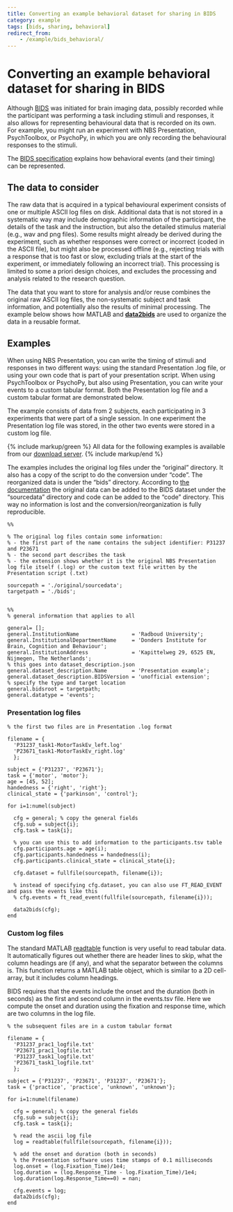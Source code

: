 ```yaml
---
title: Converting an example behavioral dataset for sharing in BIDS
category: example
tags: [bids, sharing, behavioral]
redirect_from:
    - /example/bids_behavioral/
---
```


# Converting an example behavioral dataset for sharing in BIDS

Although [BIDS](https://bids.neuroimaging.io) was initiated for brain imaging data, possibly recorded while the participant was performing a task including stimuli and responses, it also allows for representing behavioural data that is recorded on its own. For example, you might run an experiment with NBS Presentation, PsychToolbox, or PsychoPy, in which you are only recording the behavioural responses to the stimuli.

The [BIDS specification](https://bids-specification.readthedocs.io/) explains how behavioral events (and their timing) can be represented.

## The data to consider

The raw data that is acquired in a typical behavioural experiment consists of one or multiple ASCII log files on disk. Additional data that is not stored in a systematic way may include demographic information of the participant, the details of the task and the instruction, but also the detailed stimulus material (e.g., wav and png files). Some results might already be derived during the experiment, such as whether responses were correct or incorrect (coded in the ASCII file), but might also be processed offline (e.g., rejecting trials with a response that is too fast or slow, excluding trials at the start of the experiment, or immediately following an incorrect trial). This processing is limited to some a priori design choices, and excludes the processing and analysis related to the research question.

The data that you want to store for analysis and/or reuse combines the original raw ASCII log files, the non-systematic subject and task information, and potentially also the results of minimal processing. The example below shows how MATLAB and **[data2bids](/reference/data2bids)** are used to organize the data in a reusable format.

## Examples

When using NBS Presentation, you can write the timing of stimuli and responses in two different ways: using the standard Presentation .log file, or using your own code that is part of your presentation script. When using PsychToolbox or PsychoPy, but also using Presentation, you can write your events to a custom tabular format. Both the Presentation log file and a custom tabular format are demonstrated below.

The example consists of data from 2 subjects, each participating in 3 experiments that were part of a single session. In one experiment the Presentation log file was stored, in the other two events were stored in a custom log file.

{% include markup/green %}
All data for the following examples is available from our [download server](https://download.fieldtriptoolbox.org/example/bids_presentation/).
{% include markup/end %}

The examples includes the original log files under the “original” directory. It also has a copy of the script to do the conversion under “code”. The reorganized data is under the “bids” directory. According to [the documentation](https://bids-specification.readthedocs.io/en/stable/02-common-principles.html#source-vs-raw-vs-derived-data) the original data can be added to the BIDS dataset under the “sourcedata” directory and code can be added to the “code” directory. This way no information is lost and the conversion/reorganization is fully reproducible.

```
%%

% The original log files contain some information:
% - the first part of the name contains the subject identifier: P31237 and P23671
% - the second part describes the task
% - the extension shows whether it is the original NBS Presentation log file itself (.log) or the custom text file written by the Presentation script (.txt)

sourcepath = './original/sourcedata';
targetpath = './bids';


%%
% general information that applies to all

general= [];
general.InstitutionName                 = 'Radboud University';
general.InstitutionalDepartmentName     = 'Donders Institute for Brain, Cognition and Behaviour';
general.InstitutionAddress              = 'Kapittelweg 29, 6525 EN, Nijmegen, The Netherlands';
% this goes into dataset_description.json
general.dataset_description.Name        = 'Presentation example';
general.dataset_description.BIDSVersion = 'unofficial extension';
% specify the type and target location
general.bidsroot = targetpath;
general.datatype = 'events';
```

### Presentation log files

```
% the first two files are in Presentation .log format

filename = {
  'P31237_task1-MotorTaskEv_left.log'
  'P23671_task1-MotorTaskEv_right.log'
  };

subject = {'P31237', 'P23671'};
task = {'motor', 'motor'};
age = [45, 52];
handedness = {'right', 'right'};
clinical_state = {'parkinson', 'control'};

for i=1:numel(subject)

  cfg = general; % copy the general fields
  cfg.sub = subject{i};
  cfg.task = task{i};

  % you can use this to add information to the participants.tsv table
  cfg.participants.age = age(i);
  cfg.participants.handedness = handedness(i);
  cfg.participants.clinical_state = clinical_state{i};

  cfg.dataset = fullfile(sourcepath, filename{i});

  % instead of specifying cfg.dataset, you can also use FT_READ_EVENT and pass the events like this
  % cfg.events = ft_read_event(fullfile(sourcepath, filename{i}));

  data2bids(cfg);
end
```

### Custom log files

The standard MATLAB [readtable](https://www.mathworks.com/help/matlab/ref/readtable.html) function is very useful to read tabular data. It automatically figures out whether there are header lines to skip, what the column headings are (if any), and what the separator between the columns is. This function returns a MATLAB table object, which is similar to a 2D cell-array, but it includes column headings.

BIDS requires that the events include the onset and the duration (both in seconds) as the first and second column in the events.tsv file. Here we compute the onset and duration using the fixation and response time, which are two columns in the log file.

```
% the subsequent files are in a custom tabular format

filename = {
  'P31237_prac1_logfile.txt'
  'P23671_prac1_logfile.txt'
  'P31237_task1_logfile.txt'
  'P23671_task1_logfile.txt'
  };

subject = {'P31237', 'P23671', 'P31237', 'P23671'};
task = {'practice', 'practice', 'unknown', 'unknown'};

for i=1:numel(filename)

  cfg = general; % copy the general fields
  cfg.sub = subject{i};
  cfg.task = task{i};

  % read the ascii log file
  log = readtable(fullfile(sourcepath, filename{i}));

  % add the onset and duration (both in seconds)
  % the Presentation software uses time stamps of 0.1 milliseconds
  log.onset = (log.Fixation_Time)/1e4;
  log.duration = (log.Response_Time - log.Fixation_Time)/1e4;
  log.duration(log.Response_Time==0) = nan;

  cfg.events = log;
  data2bids(cfg);
end
```
